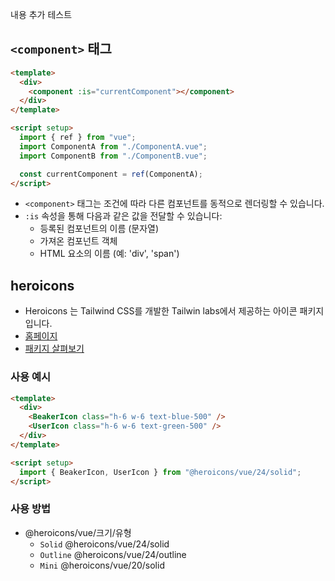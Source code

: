 내용 추가 테스트

## `<component>` 태그

```html
<template>
  <div>
    <component :is="currentComponent"></component>
  </div>
</template>

<script setup>
  import { ref } from "vue";
  import ComponentA from "./ComponentA.vue";
  import ComponentB from "./ComponentB.vue";

  const currentComponent = ref(ComponentA);
</script>
```

- `<component>` 태그는 조건에 따라 다른 컴포넌트를 동적으로 렌더링할 수 있습니다.
- `:is` 속성을 통해 다음과 같은 값을 전달할 수 있습니다:
  - 등록된 컴포넌트의 이름 (문자열)
  - 가져온 컴포넌트 객체
  - HTML 요소의 이름 (예: 'div', 'span')

## heroicons

- Heroicons 는 Tailwind CSS를 개발한 Tailwin labs에서 제공하는 아이콘 패키지입니다.
- [홈페이지](https://heroicons.com/)
- [패키지 살펴보기](https://unpkg.com/browse/@heroicons/vue@2.1.4/)

### 사용 예시

```html
<template>
  <div>
    <BeakerIcon class="h-6 w-6 text-blue-500" />
    <UserIcon class="h-6 w-6 text-green-500" />
  </div>
</template>

<script setup>
  import { BeakerIcon, UserIcon } from "@heroicons/vue/24/solid";
</script>
```

### 사용 방법

- @heroicons/vue/크기/유형
  - `Solid` @heroicons/vue/24/solid
  - `Outline` @heroicons/vue/24/outline
  - `Mini` @heroicons/vue/20/solid
